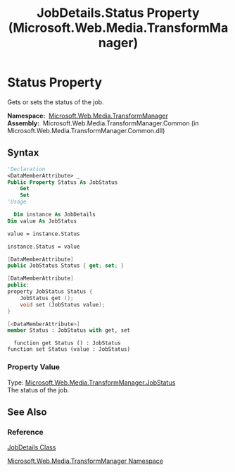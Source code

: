 ﻿---
title: JobDetails.Status Property (Microsoft.Web.Media.TransformManager)
TOCTitle: Status Property
ms:assetid: P:Microsoft.Web.Media.TransformManager.JobDetails.Status
ms:mtpsurl: https://msdn.microsoft.com/en-us/library/microsoft.web.media.transformmanager.jobdetails.status(v=VS.90)
ms:contentKeyID: 35520980
ms.date: 06/14/2012
mtps_version: v=VS.90
f1_keywords:
- Microsoft.Web.Media.TransformManager.JobDetails.set_Status
- Microsoft.Web.Media.TransformManager.JobDetails.get_Status
- Microsoft.Web.Media.TransformManager.JobDetails.Status
dev_langs:
- csharp
- jscript
- vb
- FSharp
- cpp
api_location:
- Microsoft.Web.Media.TransformManager.Common.dll
api_name:
- Microsoft.Web.Media.TransformManager.JobDetails.get_Status
- Microsoft.Web.Media.TransformManager.JobDetails.set_Status
- Microsoft.Web.Media.TransformManager.JobDetails.Status
api_type:
- Managed
topic_type:
- apiref
- kbSyntax
product_family_name: VS
ROBOTS: INDEX,FOLLOW
---

# Status Property

Gets or sets the status of the job.

**Namespace:**  [Microsoft.Web.Media.TransformManager](microsoft-web-media-transformmanager-namespace.md)  
**Assembly:**  Microsoft.Web.Media.TransformManager.Common (in Microsoft.Web.Media.TransformManager.Common.dll)

## Syntax

```vb
'Declaration
<DataMemberAttribute> _
Public Property Status As JobStatus
    Get
    Set
'Usage

  Dim instance As JobDetails
Dim value As JobStatus

value = instance.Status

instance.Status = value
```

```csharp
[DataMemberAttribute]
public JobStatus Status { get; set; }
```

```cpp
[DataMemberAttribute]
public:
property JobStatus Status {
    JobStatus get ();
    void set (JobStatus value);
}
```

``` fsharp
[<DataMemberAttribute>]
member Status : JobStatus with get, set
```

```jscript
  function get Status () : JobStatus
function set Status (value : JobStatus)
```

### Property Value

Type: [Microsoft.Web.Media.TransformManager.JobStatus](jobstatus-enumeration-microsoft-web-media-transformmanager.md)  
The status of the job.  

## See Also

### Reference

[JobDetails Class](jobdetails-class-microsoft-web-media-transformmanager.md)

[Microsoft.Web.Media.TransformManager Namespace](microsoft-web-media-transformmanager-namespace.md)

